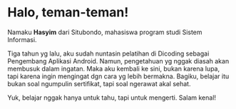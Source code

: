 # Halo, teman-teman! 

Namaku **Hasyim** dari Situbondo, mahasiswa program studi Sistem Informasi.<br>

Tiga tahun yg lalu, aku sudah nuntasin pelatihan di Dicoding sebagai Pengembang Aplikasi Android. Namun, pengetahuan yg nggak diasah akan membusuk dalam ingatan. Maka aku kembali ke sini, bukan karena lupa, tapi karena ingin mengingat dgn cara yg lebih bermakna. Bagiku, belajar itu bukan soal ngumpulin sertifikat, tapi soal ngerawat akal sehat.<br>

Yuk, belajar nggak hanya untuk tahu, tapi untuk mengerti. Salam kenal!<br>
